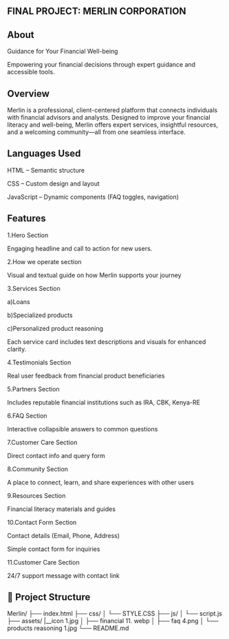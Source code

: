  ## FINAL PROJECT: MERLIN CORPORATION  

## About

Guidance for Your Financial Well-being 

Empowering your financial decisions through expert guidance and accessible tools. 

  

## Overview 

Merlin is a professional, client-centered platform that connects individuals with financial advisors and analysts. Designed to improve your financial literacy and well-being, Merlin offers expert services, insightful resources, and a welcoming community—all from one seamless interface. 

## Languages Used 

HTML – Semantic structure 

  

CSS – Custom design and layout 

  

JavaScript – Dynamic components (FAQ toggles, navigation) 

## Features 

1.Hero	Section 

Engaging headline and call to action for new users. 

2.How we operate section 

Visual and textual guide on how Merlin supports your journey 

3.Services Section 

a)Loans 

b)Specialized products 

c)Personalized product reasoning 

Each service card includes text descriptions and visuals for enhanced clarity. 

4.Testimonials Section	 

Real user feedback from financial product beneficiaries 

5.Partners Section	 

Includes reputable financial institutions such as IRA, CBK, Kenya-RE 

6.FAQ	Section 

Interactive collapsible answers to common questions 

7.Customer Care Section 

Direct contact info and query form 

8.Community	 Section 

A place to connect, learn, and share experiences with other users 

9.Resources Section 

Financial literacy materials and guides 

10.Contact Form Section 

Contact details (Email, Phone, Address) 

Simple contact form for inquiries 

11.Customer Care Section 

24/7 support message with contact link 

 

## 📁 Project Structure 
Merlin/ 
├── index.html 
├── css/ 
│   └── STYLE.CSS 
├── js/ 
│   └── script.js 
├── assets/ 
    |__icon 1.jpg
│   ├── financial 11. webp 
│   ├── faq 4.png 
│   └── products reasoning 1.jpg 
└── README.md 

 

